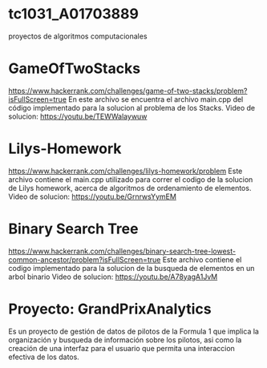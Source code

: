 # tc1031_A01703889
proyectos de algoritmos computacionales

# GameOfTwoStacks
https://www.hackerrank.com/challenges/game-of-two-stacks/problem?isFullScreen=true
En este archivo se encuentra el archivo main.cpp del código implementado para la solucion al problema de los Stacks.
Video de solucion: https://youtu.be/TEWWalaywuw

# Lilys-Homework
https://www.hackerrank.com/challenges/lilys-homework/problem
Este archivo contiene el main.cpp utilizado para correr el codigo de la solucion de Lilys homework, acerca de algoritmos de ordenamiento de elementos.
Video de solucion: https://youtu.be/GrnrwsYymEM

# Binary Search Tree
https://www.hackerrank.com/challenges/binary-search-tree-lowest-common-ancestor/problem?isFullScreen=true
Este archivo contiene el codigo implementado para la solucion de la busqueda de elementos en un arbol binario
Video de solucion: https://youtu.be/A78yagA1JvM

# Proyecto: GrandPrixAnalytics
Es un proyecto de gestión de datos de pilotos de la Formula 1 que implica la organización y busqueda de información sobre los pilotos, asi como la creación de una interfaz para el usuario que permita una interaccion efectiva de los datos.
